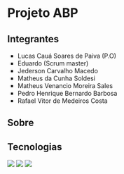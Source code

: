 <h1>Projeto ABP</h1>

<h2>Integrantes</h2>
  <ul type="square">
            <li>Lucas Cauá Soares de Paiva (P.O)</li>
            <li>Eduardo    (Scrum master) </li>
            <li>Jederson Carvalho Macedo</li>
            <li>Matheus da Cunha Soldesi </li>
            <li>Matheus Venancio Moreira Sales </li>
            <li>Pedro Henrique Bernardo Barbosa </li>
            <li>Rafael Vitor de Medeiros Costa </li>
        </ul>

<h2>Sobre</h2>
<p></p>

## Tecnologias
<div>
  <img src="https://img.shields.io/badge/HTML-239120?style=for-the-badge&logo=html5&logoColor=white">
  <img src="https://img.shields.io/badge/CSS-239120?&style=for-the-badge&logo=css3&logoColor=white">
  <img src="https://img.shields.io/badge/JavaScript-F7DF1E?style=for-the-badge&logo=javascript&logoColor=black">
</div>
